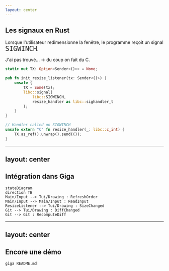 ```yaml
---
layout: center
---
```


## Les signaux en Rust

Lorsque l'utilisateur redimensionne la fenêtre, le programme reçoit un signal
<kbd style="font-size: 1.5em">SIGWINCH</kbd>.

J'ai pas trouvé... → du coup on fait du C.


```rust {all|6-9|15-17|all}
static mut TX: Option<Sender<()>> = None;

pub fn init_resize_listener(tx: Sender<()>) {
    unsafe {
        TX = Some(tx);
        libc::signal(
            libc::SIGWINCH,
            resize_handler as libc::sighandler_t
        );
    }
}

// Handler called on SIGWINCH
unsafe extern "C" fn resize_handler(_: libc::c_int) {
    TX.as_ref().unwrap().send(());
}
```

---
layout: center
---

## Intégration dans Giga

```mermaid
stateDiagram
direction TB
Main/Input --> Tui/Drawing : RefreshOrder
Main/Input --> Main/Input : ReadInput
ResizeListener --> Tui/Drawing : SizeChanged
Git --> Tui/Drawing : DiffChanged
Git --> Git : RecomputeDiff
```

---
layout: center
---

## Encore une démo

```sh
giga README.md
```
